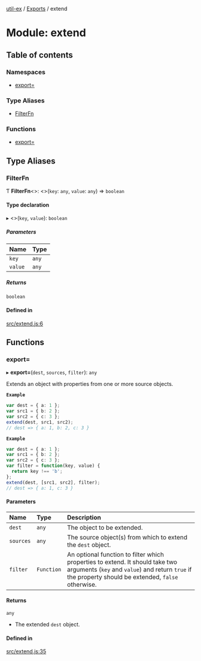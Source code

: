 [util-ex](../README.md) / [Exports](../modules.md) / extend

# Module: extend

## Table of contents

### Namespaces

- [export&#x3D;](extend.export_.md)

### Type Aliases

- [FilterFn](extend.md#filterfn)

### Functions

- [export&#x3D;](extend.md#export&#x3D;-1)

## Type Aliases

### FilterFn

Ƭ **FilterFn**<\>: <\>(`key`: `any`, `value`: `any`) => `boolean`

#### Type declaration

▸ <\>(`key`, `value`): `boolean`

##### Parameters

| Name | Type |
| :------ | :------ |
| `key` | `any` |
| `value` | `any` |

##### Returns

`boolean`

#### Defined in

[src/extend.js:6](https://github.com/snowyu/util-ex.js/blob/f71e464/src/extend.js#L6)

## Functions

### export&#x3D;

▸ **export=**(`dest`, `sources`, `filter`): `any`

Extends an object with properties from one or more source objects.

**`Example`**

```ts
var dest = { a: 1 };
var src1 = { b: 2 };
var src2 = { c: 3 };
extend(dest, src1, src2);
// dest => { a: 1, b: 2, c: 3 }
```

**`Example`**

```ts
var dest = { a: 1 };
var src1 = { b: 2 };
var src2 = { c: 3 };
var filter = function(key, value) {
  return key !== 'b';
};
extend(dest, [src1, src2], filter);
// dest => { a: 1, c: 3 }
```

#### Parameters

| Name | Type | Description |
| :------ | :------ | :------ |
| `dest` | `any` | The object to be extended. |
| `sources` | `any` | The source object(s) from which to extend the `dest` object. |
| `filter` | `Function` | An optional function to filter which properties to extend. It should take two arguments (`key` and `value`) and return `true` if the property should be extended, `false` otherwise. |

#### Returns

`any`

- The extended `dest` object.

#### Defined in

[src/extend.js:35](https://github.com/snowyu/util-ex.js/blob/f71e464/src/extend.js#L35)
